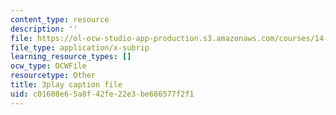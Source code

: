 ```yaml
---
content_type: resource
description: ''
file: https://ol-ocw-studio-app-production.s3.amazonaws.com/courses/14-01sc-principles-of-microeconomics-fall-2011/c01608e65a8f42fe22e3be686577f2f1_aflMMnyAO0E.srt
file_type: application/x-subrip
learning_resource_types: []
ocw_type: OCWFile
resourcetype: Other
title: 3play caption file
uid: c01608e6-5a8f-42fe-22e3-be686577f2f1
---
```

